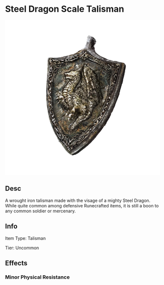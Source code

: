 # Steel Dragon Scale Talisman

![](SteelDragonScaleTalisman.png)

## Desc

A wrought iron talisman made with the visage of a mighty Steel Dragon. While quite common among defensive Runecrafted items, it is still a boon to any common soldier or mercenary.

## Info

Item Type: Talisman

Tier: Uncommon

## Effects

### Minor Physical Resistance
